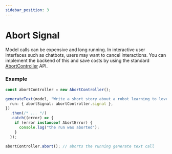 ```yaml
---
sidebar_position: 3
---
```


# Abort Signal

Model calls can be expensive and long running. In interactive user interfaces such as chatbots, users may want to cancel interactions. You can implement the backend of this and save costs by using the standard [AbortController](https://developer.mozilla.org/en-US/docs/Web/API/AbortController) API.

### Example

```ts
const abortController = new AbortController();

generateText(model, "Write a short story about a robot learning to love:\n\n", {
  run: { abortSignal: abortController.signal },
})
  .then(/* ... */)
  .catch((error) => {
    if (error instanceof AbortError) {
      console.log("the run was aborted");
    }
  });

abortController.abort(); // aborts the running generate text call
```
